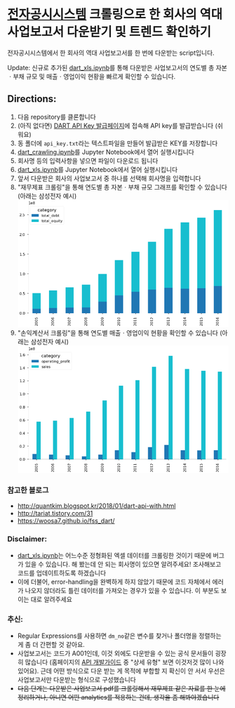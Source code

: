 # [전자공시시스템](http://dart.fss.or.kr/) 크롤링으로 한 회사의 역대 사업보고서 다운받기 및 트렌드 확인하기
전자공시시스템에서 한 회사의 역대 사업보고서를 한 번에 다운받는 script입니다.

Update: 신규로 추가된 [dart_xls.ipynb](https://github.com/seoweon/dart_reports/blob/master/dart_xls.ipynb)를 통해 다운받은 사업보고서의 연도별 총 자본ㆍ부채 규모 및 매출ㆍ영업이익 현황을 빠르게 확인할 수 있습니다. 

## Directions: 

1. 다음 repository를 클론합니다
2. (아직 없다면) [DART API Key 발급페이지](http://dart.fss.or.kr/dsap001/apikeyManagement.do;jsessionid=Bs7AWiSzD8YmbBx0Zg3WoEixviKFJ7tL2OmeavY5lXpuYNh4MBmNjvvrgldaazhx.dart2_servlet_engine2)에 접속해 API key를 발급받습니다 (쉬워요)
3. 동 폴더에 ```api_key.txt```라는 텍스트파일을 만들어 발급받은 KEY를 저장합니다
4. [dart_crawling.ipynb](https://github.com/seoweon/dart_reports/blob/master/dart_crawling.ipynb)를 Jupyter Notebook에서 열어 실행시킵니다
5. 회사명 등의 입력사항을 넣으면 파일이 다운로드 됩니다
6. [dart_xls.ipynb](https://github.com/seoweon/dart_reports/blob/master/dart_xls.ipynb)를 Jupyter Notebook에서 열어 실행시킵니다
7. 앞서 다운받은 회사의 사업보고서 중 하나를 선택해 회사명을 입력합니다
8. "재무제표 크롤링"을 통해 연도별 총 자본ㆍ부채 규모 그래프를 확인할 수 있습니다 (아래는 삼성전자 예시)
![](pics/samsung_debt_equity.png)
9. "손익계산서 크롤링"을 통해 연도별 매출ㆍ영업이익 현황을 확인할 수 있습니다 (아래는 삼성전자 예시)
![](pics/samsung_sales_profit.png)

### 참고한 블로그
* http://quantkim.blogspot.kr/2018/01/dart-api-with.html
* http://tariat.tistory.com/31
* https://woosa7.github.io/fss_dart/

### Disclaimer:
* [dart_xls.ipynb](https://github.com/seoweon/dart_reports/blob/master/dart_xls.ipynb)는 어느수준 정형화된 엑셀 데이터를 크롤링한 것이기 때문에 버그가 있을 수 있습니다. 해 봤는데 안 되는 회사명이 있으면 알려주세요! 조사해보고 코드를 업데이트하도록 하겠습니다
* 이에 더불어, error-handling을 완벽하게 하지 않았기 때문에 코드 자체에서 에러가 나오지 않더라도 틀린 데이터를 가져오는 경우가 있을 수 있습니다. 이 부분도 보이는 대로 알려주세요


### 추신: 
* Regular Expressions를 사용하면 ```dm_no```같은 변수를 찾거나 폴더명을 정렬하는 게 좀 더 간편할 것 같아요.
* 사업보고서는 코드가 A001인데, 이것 외에도 다운받을 수 있는 공식 문서들이 굉장히 많습니다 (홈페이지의 [API 개발가이드](http://dart.fss.or.kr/dsap001/guide.do) 중 "상세 유형" 보면 이것저것 많이 나와있어요). 근데 어떤 방식으로 다운 받는 게 목적에 부합할 지 확신이 안 서서 우선은 사업보고서만 다운받는 형식으로 구성했습니다
* ~~다음 단계는 다운받은 사업보고서 pdf를 크롤링해서 재무제표 같은 자료를 한 눈에 정리하거나, 아니면 어떤 analytics를 적용하는 건데, 생각을 좀 해봐야겠습니다~~
